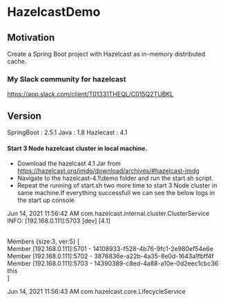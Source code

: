 # HazelcastDemo

## Motivation
Create a Spring Boot project with Hazelcast as in-memory distributed cache.

### My Slack community for hazelcast

https://app.slack.com/client/T01331THEQL/C015Q2TUBKL


## Version 
SpringBoot : 2.5.1
Java : 1.8
Hazlecast : 4.1

#### Start 3 Node hazelcast cluster in local machine.
- Download the hazelcast 4.1 Jar from https://hazelcast.org/imdg/download/archives/#hazelcast-imdg
- Navigate to the hazelcast-4.1\demo folder and run the start.sh script.
- Repeat the running of start.sh two more time to start 3 Node cluster in same machine.If everything successfull we can see the below logs in the start up console

<p>
Jun 14, 2021 11:56:42 AM com.hazelcast.internal.cluster.ClusterService <br>
INFO: [192.168.0.111]:5703 [dev] [4.1] <br>
        
<br>

Members {size:3, ver:5} [ <br>
        Member [192.168.0.111]:5701 - 14108933-f528-4b76-9fc1-2e980ef54e6e <br>
        Member [192.168.0.111]:5702 - 3876836e-a22b-4a35-8e0d-1643a1fbff4f <br>
        Member [192.168.0.111]:5703 - 14390389-c8ed-4a88-a10e-0d2eec1cbc36 this <br>
]  <br>

Jun 14, 2021 11:56:43 AM com.hazelcast.core.LifecycleService <br>





